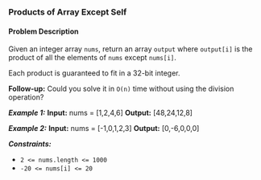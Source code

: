 ### Products of Array Except Self

#### Problem Description

Given an integer array `nums`, return an array `output` where `output[i]` is the product of all the elements of `nums` except `nums[i]`.

Each product is guaranteed to fit in a 32-bit integer.

**Follow-up:** Could you solve it in `O(n)` time without using the division operation?

**_Example 1:_**
**Input:** nums = [1,2,4,6]
**Output:** [48,24,12,8]

**_Example 2:_**
**Input:** nums = [-1,0,1,2,3]
**Output:** [0,-6,0,0,0]

**_Constraints:_**

- `2 <= nums.length <= 1000`
- `-20 <= nums[i] <= 20`
